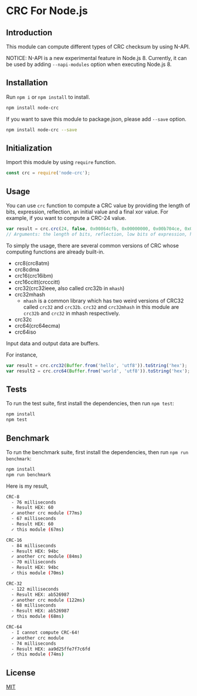 CRC For Node.js
=================================

## Introduction

This module can compute different types of CRC checksum by using N-API.

NOTICE: N-API is a new experimental feature in Node.js 8. Currently, it can be used by adding `--napi-modules` option when executing Node.js 8.

## Installation

Run `npm i` or `npm install` to install.

```bash
npm install node-crc
```

If you want to save this module to package.json, please add `--save` option.

```bash
npm install node-crc --save
```

## Initialization

Import this module by using `require` function.

```javascript
const crc = require('node-crc');
```

## Usage

You can use `crc` function to compute a CRC value by providing the length of bits, expression, reflection, an initial value and a final xor value. For example, if you want to compute a CRC-24 value.

```javascript
var result = crc.crc(24, false, 0x00864cfb, 0x00000000, 0x00b704ce, 0x00000000, 0x00000000, 0x00000000, Buffer.from('hello', 'utf8')).toString('hex');
// Arguments: the length of bits, reflection, low bits of expression, high bits of expression, low bits of the initial value, high bits of the initial value, low bits of the final xor value, high bits of the final xor value, the source data buffer
```

To simply the usage, there are several common versions of CRC whose computing functions are already built-in.

  * crc8(crc8atm)
  * crc8cdma
  * crc16(crc16ibm)
  * crc16ccitt(crcccitt)
  * crc32(crc32ieee, also called crc32b in `mhash`)
  * crc32mhash
    * `mhash` is a common library which has two weird versions of CRC32 called `crc32` and `crc32b`. `crc32` and `crc32mhash` in this module are `crc32b` and `crc32` in mhash respectively.
  * crc32c
  * crc64(crc64ecma)
  * crc64iso

Input data and output data are buffers.

For instance,

```javascript
var result = crc.crc32(Buffer.from('hello', 'utf8')).toString('hex');
var result2 = crc.crc64(Buffer.from('world', 'utf8')).toString('hex');
```

## Tests

To run the test suite, first install the dependencies, then run `npm test`:

```bash
npm install
npm test
```

## Benchmark

To run the benchmark suite, first install the dependencies, then run `npm run benchmark`:

```bash
npm install
npm run benchmark
```

Here is my result,

```bash
CRC-8
  - 76 milliseconds
  - Result HEX: 60
  ✓ another crc module (77ms)
  - 67 milliseconds
  - Result HEX: 60
  ✓ this module (67ms)

CRC-16
  - 84 milliseconds
  - Result HEX: 94bc
  ✓ another crc module (84ms)
  - 70 milliseconds
  - Result HEX: 94bc
  ✓ this module (70ms)

CRC-32
  - 122 milliseconds
  - Result HEX: ab526987
  ✓ another crc module (122ms)
  - 68 milliseconds
  - Result HEX: ab526987
  ✓ this module (68ms)

CRC-64
  - I cannot compute CRC-64!
  ✓ another crc module
  - 74 milliseconds
  - Result HEX: aa9d25ffe7f7c6fd
  ✓ this module (74ms)
```

## License

[MIT](LICENSE)
